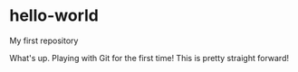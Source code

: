 # hello-world
My first repository

What's up.  Playing with Git for the first time!  This is pretty straight forward!
